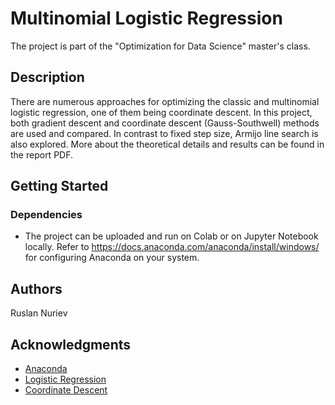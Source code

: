 # Multinomial Logistic Regression

The project is part of the "Optimization for Data Science" master's class.

## Description

There are numerous approaches for optimizing the classic and multinomial logistic regression, one of them being coordinate descent. In this project, both gradient descent and coordinate descent (Gauss-Southwell) methods are used and compared. In contrast to fixed step size, Armijo line search is also explored. More about the theoretical details and results can be found in the report PDF.

## Getting Started

### Dependencies

* The project can be uploaded and run on Colab or on Jupyter Notebook locally. Refer to https://docs.anaconda.com/anaconda/install/windows/ for configuring Anaconda on your system.

## Authors

Ruslan Nuriev

## Acknowledgments

* [Anaconda](https://docs.anaconda.com/anaconda/install/windows/)
* [Logistic Regression](https://people.stat.sc.edu/gregorkb/Tutorials/MultLogReg_Algs.pdf)
* [Coordinate Descent](https://www.stat.cmu.edu/~ryantibs/convexopt-S15/lectures/22-coord-desc.pdf)
